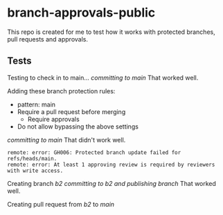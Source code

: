 # branch-approvals-public
This repo is created for me to test how it works with protected branches, pull requests and approvals.

## Tests

Testing to check in to main... 
_committing to main_
That worked well.


Adding these branch protection rules:
- pattern: main
- Require a pull request before merging
  - Require approvals
- Do not allow bypassing the above settings

_committing to main_
That didn't work well.
```
remote: error: GH006: Protected branch update failed for refs/heads/main.        
remote: error: At least 1 approving review is required by reviewers with write access.
```

Creating branch _b2_
_committing to b2 and publishing branch_
That worked well.

Creating pull request from _b2_ to _main_
